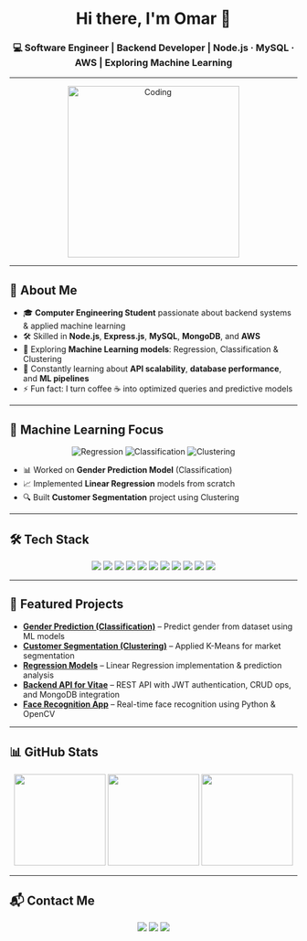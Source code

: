 <h1 align="center">Hi there, I'm Omar 👋</h1>
<h3 align="center">💻 Software Engineer | Backend Developer | Node.js · MySQL · AWS | Exploring Machine Learning</h3>

---

<p align="center">
  <img src="https://media.giphy.com/media/qgQUggAC3Pfv687qPC/giphy.gif" width="300" alt="Coding"/>
</p>

---

## 🚀 About Me  

- 🎓 **Computer Engineering Student** passionate about backend systems & applied machine learning  
- 🛠 Skilled in **Node.js**, **Express.js**, **MySQL**, **MongoDB**, and **AWS**  
- 🤖 Exploring **Machine Learning models**: Regression, Classification & Clustering  
- 🌱 Constantly learning about **API scalability**, **database performance**, and **ML pipelines**  
- ⚡ Fun fact: I turn coffee ☕ into optimized queries and predictive models  

---

## 🧠 Machine Learning Focus  

<p align="center">
  <img src="https://img.shields.io/badge/Regression-007ACC?style=for-the-badge&logo=python&logoColor=white" alt="Regression"/>
  <img src="https://img.shields.io/badge/Classification-FF6F00?style=for-the-badge&logo=python&logoColor=white" alt="Classification"/>
  <img src="https://img.shields.io/badge/Clustering-6C63FF?style=for-the-badge&logo=python&logoColor=white" alt="Clustering"/>
</p>

- 📊 Worked on **Gender Prediction Model** (Classification)  
- 📈 Implemented **Linear Regression** models from scratch  
- 🔍 Built **Customer Segmentation** project using Clustering  

---

## 🛠 Tech Stack  

<p align="center">
  <img src="https://img.shields.io/badge/C++-00599C?style=for-the-badge&logo=c%2B%2B&logoColor=white"/>
  <img src="https://img.shields.io/badge/Python-3776AB?style=for-the-badge&logo=python&logoColor=white"/>
  <img src="https://img.shields.io/badge/JavaScript-F7DF1E?style=for-the-badge&logo=javascript&logoColor=black"/>
  <img src="https://img.shields.io/badge/SQL-336791?style=for-the-badge&logo=postgresql&logoColor=white"/>
  <img src="https://img.shields.io/badge/AWS-232F3E?style=for-the-badge&logo=amazon-aws&logoColor=white"/>
  <img src="https://img.shields.io/badge/Node.js-339933?style=for-the-badge&logo=node.js&logoColor=white"/>
  <img src="https://img.shields.io/badge/MongoDB-4EA94B?style=for-the-badge&logo=mongodb&logoColor=white"/>
  <img src="https://img.shields.io/badge/MySQL-005C84?style=for-the-badge&logo=mysql&logoColor=white"/>
  <img src="https://img.shields.io/badge/Express.js-000000?style=for-the-badge&logo=express&logoColor=white"/>
  <img src="https://img.shields.io/badge/Flutter-02569B?style=for-the-badge&logo=flutter&logoColor=white"/>
  <img src="https://img.shields.io/badge/React_Native-20232A?style=for-the-badge&logo=react&logoColor=61DAFB"/>
</p>

---

## 📂 Featured Projects  

- [**Gender Prediction (Classification)**](#) – Predict gender from dataset using ML models  
- [**Customer Segmentation (Clustering)**](#) – Applied K-Means for market segmentation  
- [**Regression Models**](#) – Linear Regression implementation & prediction analysis  
- [**Backend API for Vitae**](#) – REST API with JWT authentication, CRUD ops, and MongoDB integration  
- [**Face Recognition App**](#) – Real-time face recognition using Python & OpenCV  

---

## 📊 GitHub Stats  

<p align="center">
  <img src="https://github-readme-stats.vercel.app/api?username=1Omarelalfy1122&show_icons=true&theme=tokyonight" height="160"/>
  <img src="https://github-readme-streak-stats.herokuapp.com/?user=1Omarelalfy1122&theme=tokyonight" height="160"/>
  <img src="https://github-readme-stats.vercel.app/api/top-langs/?username=1Omarelalfy1122&layout=compact&theme=tokyonight" height="160"/>
</p>

---

## 📬 Contact Me  

<p align="center">
  <a href="https://www.linkedin.com/in/omar-elalfy-74b298287/"><img src="https://img.shields.io/badge/LinkedIn-0A66C2?style=for-the-badge&logo=linkedin&logoColor=white"/></a>
  <a href="mailto:omarelalfy2014@gmail.com"><img src="https://img.shields.io/badge/Email-D14836?style=for-the-badge&logo=gmail&logoColor=white"/></a>
  <a href="https://YOUR_PORTFOLIO.com"><img src="https://img.shields.io/badge/Portfolio-000000?style=for-the-badge&logo=About.me&logoColor=white"/></a>
</p>
